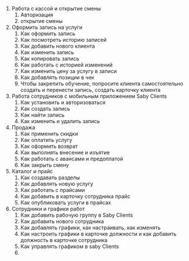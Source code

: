 1. Работа с кассой и открытие смены
	1. Авторизация
	2. открытие смены
2. Оформить запись на услуги
	1. Как оформить запись
	2. Как посмотреть историю записей
	3. Как добавить нового клиента
	4. Как изменить запись
	5. Как копировать запись
	6. Как работать с историей изменений
	7. Как изменить цену за услугу в записи
	8. Как добавлять позиции в чек
	9. Чтобы закрепить обучение, попросите клиента самостоятельно создать и перенести запись, создать карточку клиента
3. Работа сотрудников с мобильным приложением Saby Clients
	1. Как установить и авторизоваться
	2. Как создать запись
	3. Как найти запись
	4. Как изменить и удалить запись
4. Продажа 
	1. Как применить скидки
	2. Как оплатить услугу
	3. Как оформить возврат
	4. Как выполнять внесение и изъятие
	5. Как работать с авансами и предоплатой
	6. Как закрыть смену
5. Каталог и прайс
	1. Как создавать разделы
	2. Как добавлять новую услугу
	3. Как работать с прайсами
	4. Как добавить в карточку сотрудника прайс
	5. Как опубликовать услуги в прайсах
6. Сотрудники и графики работ
	1. Как добавить рабочую группу в  Saby Clients
	2. Как добавить нового сотрудника
	3. Как добавлять графики, как настраивать, как изменять
	4. Как настроить графики в карточке должности и как добавить должность в карточке сотрудника
	5. Как управлять графиком в saby Clients
	6. 